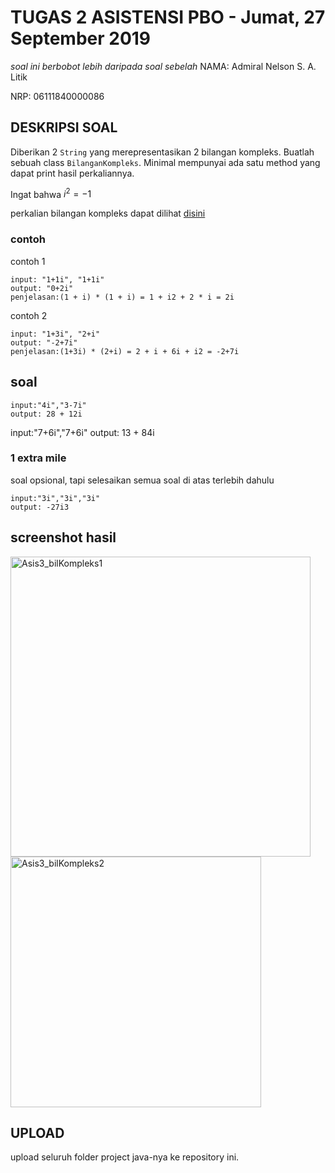 # TUGAS 2 ASISTENSI PBO - Jumat, 27 September 2019
*soal ini berbobot lebih daripada soal sebelah*
NAMA: Admiral Nelson S. A. Litik

NRP: 06111840000086


## DESKRIPSI SOAL
Diberikan 2 `String` yang merepresentasikan 2 bilangan kompleks.
Buatlah sebuah class `BilanganKompleks`. Minimal mempunyai ada satu method yang dapat print hasil perkaliannya.

Ingat bahwa $i^2=-1$

perkalian bilangan kompleks dapat dilihat [disini](https://www.khanacademy.org/math/algebra2/x2ec2f6f830c9fb89:complex/x2ec2f6f830c9fb89:complex-mul/a/multiplying-complex-numbers)

### contoh
contoh 1
```
input: "1+1i", "1+1i"
output: "0+2i"
penjelasan:(1 + i) * (1 + i) = 1 + i2 + 2 * i = 2i
```

contoh 2
```
input: "1+3i", "2+i"
output: "-2+7i"
penjelasan:(1+3i) * (2+i) = 2 + i + 6i + i2 = -2+7i
```

## soal
```
input:"4i","3-7i"
output: 28 + 12i

```
input:"7+6i","7+6i"
output: 13 + 84i

### 1 extra mile
soal opsional, tapi selesaikan semua soal di atas terlebih dahulu
```
input:"3i","3i","3i"
output: -27i3
```

## screenshot hasil
<img width="480" alt="Asis3_bilKompleks1" src="https://user-images.githubusercontent.com/49511318/66188712-363c4f00-e6b2-11e9-86e9-f3d14e16f3c5.PNG">

<img width="401" alt="Asis3_bilKompleks2" src="https://user-images.githubusercontent.com/49511318/66188720-3e948a00-e6b2-11e9-8a27-6a761bb2e362.PNG">


## UPLOAD
upload seluruh folder project java-nya ke repository ini.

